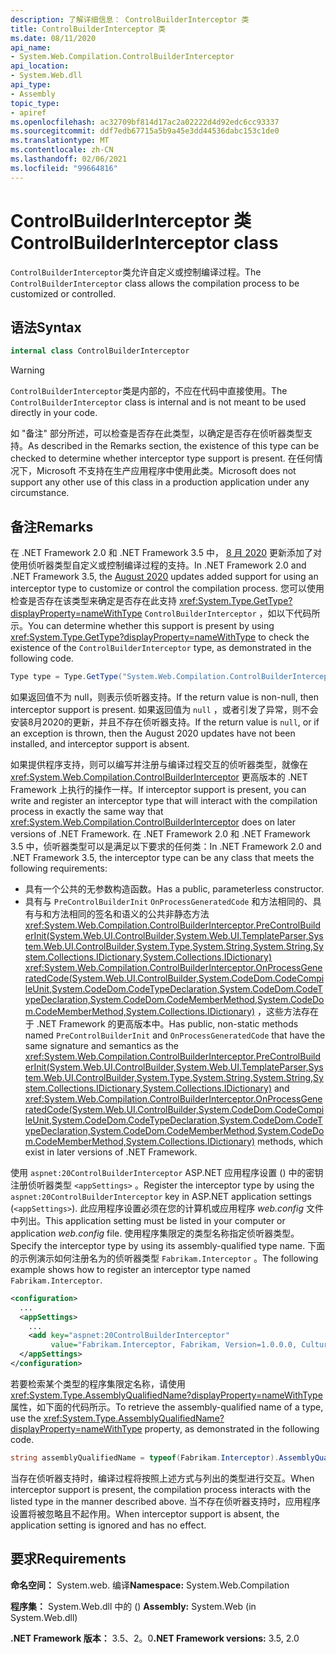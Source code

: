 ```yaml
---
description: 了解详细信息： ControlBuilderInterceptor 类
title: ControlBuilderInterceptor 类
ms.date: 08/11/2020
api_name:
- System.Web.Compilation.ControlBuilderInterceptor
api_location:
- System.Web.dll
api_type:
- Assembly
topic_type:
- apiref
ms.openlocfilehash: ac32709bf814d17ac2a02222d4d92edc6cc93337
ms.sourcegitcommit: ddf7edb67715a5b9a45e3dd44536dabc153c1de0
ms.translationtype: MT
ms.contentlocale: zh-CN
ms.lasthandoff: 02/06/2021
ms.locfileid: "99664816"
---
```

# <a name="controlbuilderinterceptor-class"></a><span data-ttu-id="92804-103">ControlBuilderInterceptor 类</span><span class="sxs-lookup"><span data-stu-id="92804-103">ControlBuilderInterceptor class</span></span>

<span data-ttu-id="92804-104">`ControlBuilderInterceptor`类允许自定义或控制编译过程。</span><span class="sxs-lookup"><span data-stu-id="92804-104">The `ControlBuilderInterceptor` class allows the compilation process to be customized or controlled.</span></span>

## <a name="syntax"></a><span data-ttu-id="92804-105">语法</span><span class="sxs-lookup"><span data-stu-id="92804-105">Syntax</span></span>

```csharp
internal class ControlBuilderInterceptor
```

> [!WARNING]
> <span data-ttu-id="92804-106">`ControlBuilderInterceptor`类是内部的，不应在代码中直接使用。</span><span class="sxs-lookup"><span data-stu-id="92804-106">The `ControlBuilderInterceptor` class is internal and is not meant to be used directly in your code.</span></span>
>
> <span data-ttu-id="92804-107">如 "备注" 部分所述，可以检查是否存在此类型，以确定是否存在侦听器类型支持。</span><span class="sxs-lookup"><span data-stu-id="92804-107">As described in the Remarks section, the existence of this type can be checked to determine whether interceptor type support is present.</span></span> <span data-ttu-id="92804-108">在任何情况下，Microsoft 不支持在生产应用程序中使用此类。</span><span class="sxs-lookup"><span data-stu-id="92804-108">Microsoft does not support any other use of this class in a production application under any circumstance.</span></span>

## <a name="remarks"></a><span data-ttu-id="92804-109">备注</span><span class="sxs-lookup"><span data-stu-id="92804-109">Remarks</span></span>

<span data-ttu-id="92804-110">在 .NET Framework 2.0 和 .NET Framework 3.5 中， [8 月 2020](https://portal.msrc.microsoft.com/security-guidance/releasenotedetail/2020-Aug) 更新添加了对使用侦听器类型自定义或控制编译过程的支持。</span><span class="sxs-lookup"><span data-stu-id="92804-110">In .NET Framework 2.0 and .NET Framework 3.5, the [August 2020](https://portal.msrc.microsoft.com/security-guidance/releasenotedetail/2020-Aug) updates added support for using an interceptor type to customize or control the compilation process.</span></span> <span data-ttu-id="92804-111">您可以使用检查是否存在该类型来确定是否存在此支持 <xref:System.Type.GetType?displayProperty=nameWithType> `ControlBuilderInterceptor` ，如以下代码所示。</span><span class="sxs-lookup"><span data-stu-id="92804-111">You can determine whether this support is present by using <xref:System.Type.GetType?displayProperty=nameWithType> to check the existence of the `ControlBuilderInterceptor` type, as demonstrated in the following code.</span></span>

```csharp
Type type = Type.GetType("System.Web.Compilation.ControlBuilderInterceptor, System.Web, Version=2.0.0.0, Culture=neutral, PublicKeyToken=b03f5f7f11d50a3a");
```

<span data-ttu-id="92804-112">如果返回值不为 null，则表示侦听器支持。</span><span class="sxs-lookup"><span data-stu-id="92804-112">If the return value is non-null, then interceptor support is present.</span></span> <span data-ttu-id="92804-113">如果返回值为 `null` ，或者引发了异常，则不会安装8月2020的更新，并且不存在侦听器支持。</span><span class="sxs-lookup"><span data-stu-id="92804-113">If the return value is `null`, or if an exception is thrown, then the August 2020 updates have not been installed, and interceptor support is absent.</span></span>

<span data-ttu-id="92804-114">如果提供程序支持，则可以编写并注册与编译过程交互的侦听器类型，就像在 <xref:System.Web.Compilation.ControlBuilderInterceptor> 更高版本的 .NET Framework 上执行的操作一样。</span><span class="sxs-lookup"><span data-stu-id="92804-114">If interceptor support is present, you can write and register an interceptor type that will interact with the compilation process in exactly the same way that <xref:System.Web.Compilation.ControlBuilderInterceptor> does on later versions of .NET Framework.</span></span> <span data-ttu-id="92804-115">在 .NET Framework 2.0 和 .NET Framework 3.5 中，侦听器类型可以是满足以下要求的任何类：</span><span class="sxs-lookup"><span data-stu-id="92804-115">In .NET Framework 2.0 and .NET Framework 3.5, the interceptor type can be any class that meets the following requirements:</span></span>

* <span data-ttu-id="92804-116">具有一个公共的无参数构造函数。</span><span class="sxs-lookup"><span data-stu-id="92804-116">Has a public, parameterless constructor.</span></span>
* <span data-ttu-id="92804-117">具有与 `PreControlBuilderInit` `OnProcessGeneratedCode` 和方法相同的、具有与和方法相同的签名和语义的公共非静态方法 <xref:System.Web.Compilation.ControlBuilderInterceptor.PreControlBuilderInit(System.Web.UI.ControlBuilder,System.Web.UI.TemplateParser,System.Web.UI.ControlBuilder,System.Type,System.String,System.String,System.Collections.IDictionary,System.Collections.IDictionary)> <xref:System.Web.Compilation.ControlBuilderInterceptor.OnProcessGeneratedCode(System.Web.UI.ControlBuilder,System.CodeDom.CodeCompileUnit,System.CodeDom.CodeTypeDeclaration,System.CodeDom.CodeTypeDeclaration,System.CodeDom.CodeMemberMethod,System.CodeDom.CodeMemberMethod,System.Collections.IDictionary)> ，这些方法存在于 .NET Framework 的更高版本中。</span><span class="sxs-lookup"><span data-stu-id="92804-117">Has public, non-static methods named `PreControlBuilderInit` and `OnProcessGeneratedCode` that have the same signature and semantics as the <xref:System.Web.Compilation.ControlBuilderInterceptor.PreControlBuilderInit(System.Web.UI.ControlBuilder,System.Web.UI.TemplateParser,System.Web.UI.ControlBuilder,System.Type,System.String,System.String,System.Collections.IDictionary,System.Collections.IDictionary)> and <xref:System.Web.Compilation.ControlBuilderInterceptor.OnProcessGeneratedCode(System.Web.UI.ControlBuilder,System.CodeDom.CodeCompileUnit,System.CodeDom.CodeTypeDeclaration,System.CodeDom.CodeTypeDeclaration,System.CodeDom.CodeMemberMethod,System.CodeDom.CodeMemberMethod,System.Collections.IDictionary)> methods, which exist in later versions of .NET Framework.</span></span>

<span data-ttu-id="92804-118">使用 `aspnet:20ControlBuilderInterceptor` ASP.NET 应用程序设置 () 中的密钥注册侦听器类型 `<appSettings>` 。</span><span class="sxs-lookup"><span data-stu-id="92804-118">Register the interceptor type by using the `aspnet:20ControlBuilderInterceptor` key in ASP.NET application settings (`<appSettings>`).</span></span> <span data-ttu-id="92804-119">此应用程序设置必须在您的计算机或应用程序 *web.config* 文件中列出。</span><span class="sxs-lookup"><span data-stu-id="92804-119">This application setting must be listed in your computer or application *web.config* file.</span></span> <span data-ttu-id="92804-120">使用程序集限定的类型名称指定侦听器类型。</span><span class="sxs-lookup"><span data-stu-id="92804-120">Specify the interceptor type by using its assembly-qualified type name.</span></span> <span data-ttu-id="92804-121">下面的示例演示如何注册名为的侦听器类型 `Fabrikam.Interceptor` 。</span><span class="sxs-lookup"><span data-stu-id="92804-121">The following example shows how to register an interceptor type named `Fabrikam.Interceptor`.</span></span>

```xml
<configuration>
  ...
  <appSettings>
    ...
    <add key="aspnet:20ControlBuilderInterceptor"
         value="Fabrikam.Interceptor, Fabrikam, Version=1.0.0.0, Culture=neutral, PublicKeyToken=2b3831f2f2b744f7" />
  </appSettings>
</configuration>
```

<span data-ttu-id="92804-122">若要检索某个类型的程序集限定名称，请使用 <xref:System.Type.AssemblyQualifiedName?displayProperty=nameWithType> 属性，如下面的代码所示。</span><span class="sxs-lookup"><span data-stu-id="92804-122">To retrieve the assembly-qualified name of a type, use the <xref:System.Type.AssemblyQualifiedName?displayProperty=nameWithType> property, as demonstrated in the following code.</span></span>

```csharp
string assemblyQualifiedName = typeof(Fabrikam.Interceptor).AssemblyQualifiedName;
```

<span data-ttu-id="92804-123">当存在侦听器支持时，编译过程将按照上述方式与列出的类型进行交互。</span><span class="sxs-lookup"><span data-stu-id="92804-123">When interceptor support is present, the compilation process interacts with the listed type in the manner described above.</span></span> <span data-ttu-id="92804-124">当不存在侦听器支持时，应用程序设置将被忽略且不起作用。</span><span class="sxs-lookup"><span data-stu-id="92804-124">When interceptor support is absent, the application setting is ignored and has no effect.</span></span>

## <a name="requirements"></a><span data-ttu-id="92804-125">要求</span><span class="sxs-lookup"><span data-stu-id="92804-125">Requirements</span></span>

<span data-ttu-id="92804-126">**命名空间：** System.web. 编译</span><span class="sxs-lookup"><span data-stu-id="92804-126">**Namespace:** System.Web.Compilation</span></span>

<span data-ttu-id="92804-127">**程序集：** System.Web.dll 中的 () </span><span class="sxs-lookup"><span data-stu-id="92804-127">**Assembly:** System.Web (in System.Web.dll)</span></span>

<span data-ttu-id="92804-128">**.NET Framework 版本：** 3.5、2。0</span><span class="sxs-lookup"><span data-stu-id="92804-128">**.NET Framework versions:** 3.5, 2.0</span></span>
